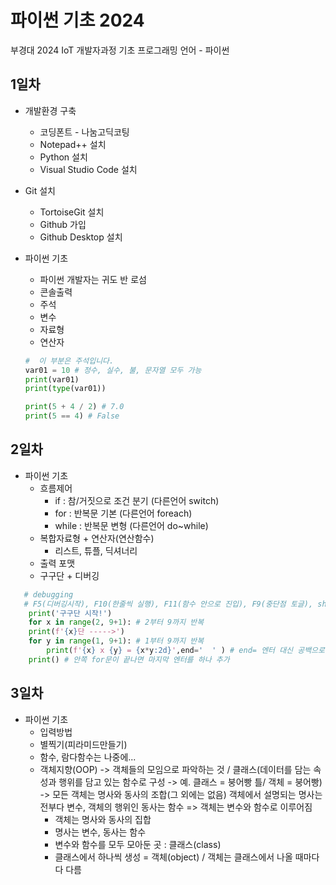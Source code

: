 # 파이썬 기초 2024
부경대 2024 IoT 개발자과정 기초 프로그래밍 언어 - 파이썬

## 1일차
- 개발환경 구축
   - 코딩폰트 - 나눔고딕코팅
   - Notepad++ 설치
   - Python 설치
   - Visual Studio Code 설치
- Git 설치
    - TortoiseGit 설치
    - Github 가입
    - Github Desktop 설치

- 파이썬 기초
    - 파이썬 개발자는 귀도 반 로섬
    - 콘솔출력
    - 주석   
    - 변수
    - 자료형
    - 연산자

    ```python
    #  이 부분은 주석입니다.
    var01 = 10 # 정수, 실수, 불, 문자열 모두 가능
    print(var01)
    print(type(var01))

    print(5 + 4 / 2) # 7.0
    print(5 == 4) # False
    ```
## 2일차
- 파이썬 기초
   - 흐름제어
      - if : 참/거짓으로 조건 분기 (다른언어 switch)
      - for : 반복문 기본 (다른언어 foreach)
      - while : 반복문 변형 (다른언어 do~while)
   - 복합자료형 + 연산자(연산함수)
        - 리스트, 튜플, 딕셔너리
   - 출력 포맷     
   - 구구단 + 디버깅

```python
   # debugging 
   # F5(디버깅시작), F10(한줄씩 실행), F11(함수 안으로 진입), F9(중단점 토글), shift F5(디버깅 종료)
    print('구구단 시작!')
    for x in range(2, 9+1): # 2부터 9까지 반복
    print(f'{x}단 ----->')
    for y in range(1, 9+1): # 1부터 9까지 반복
        print(f'{x} x {y} = {x*y:2d}',end='  ' ) # end= 엔터 대신 공백으로 변경
    print() # 안쪽 for문이 끝나면 마지막 엔터를 하나 추가   
```


## 3일차
- 파이썬 기초
     - 입력방법 
     - 별찍기(피라미드만들기)
     - 함수, 람다함수는 나중에...
     - 객체지향(OOP) -> 객체들의 모임으로 파악하는 것 / 클래스(데이터를 담는 속성과 행위를 담고 있는 함수로 구성 -> 예. 클래스 = 붕어빵 틀/ 객체 = 붕어빵)
                     -> 모든 객체는 명사와 동사의 조합(그 외에는 없음) 
                        객체에서 설명되는 명사는 전부다 변수, 객체의 행위인 동사는 함수 => 객체는 변수와 함수로 이루어짐
         - 객체는 명사와 동사의 집합
         - 명사는 변수, 동사는 함수
         - 변수와 함수를 모두 모아둔 곳 : 클래스(class)
         - 클래스에서 하나씩 생성 = 객체(object) / 객체는 클래스에서 나올 때마다 다 다름



